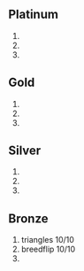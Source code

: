## Platinum
1)
2)
3)
## Gold
1)
2)
3)
## Silver
1)
2)
3)
## Bronze
1) triangles 10/10
2) breedflip 10/10
3)
